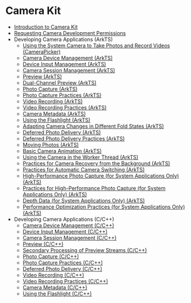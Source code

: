 # Camera Kit

- [Introduction to Camera Kit](camera-overview.md)
- [Requesting Camera Development Permissions](camera-preparation.md)
- Developing Camera Applications (ArkTS)<!--camera-dev-arkts-->
  - [Using the System Camera to Take Photos and Record Videos (CameraPicker)](camera-picker.md)
  - [Camera Device Management (ArkTS)](camera-device-management.md)
  - [Device Input Management (ArkTS)](camera-device-input.md)
  - [Camera Session Management (ArkTS)](camera-session-management.md)
  - [Preview (ArkTS)](camera-preview.md)
  - [Dual-Channel Preview (ArkTS)](camera-dual-channel-preview.md)
  - [Photo Capture (ArkTS)](camera-shooting.md)
  - [Photo Capture Practices (ArkTS)](camera-shooting-case.md)
  - [Video Recording (ArkTS)](camera-recording.md)
  - [Video Recording Practices (ArkTS)](camera-recording-case.md)
  - [Camera Metadata (ArkTS)](camera-metadata.md)
  - [Using the Flashlight (ArkTS)](camera-torch-use.md)
  - [Adapting Camera Changes in Different Fold States (ArkTS)](camera-foldable-display.md)
  - [Deferred Photo Delivery (ArkTS)](camera-deferred-capture.md)
  - [Deferred Photo Delivery Practices (ArkTS)](camera-deferred-capture-case.md)
  - [Moving Photos (ArkTS)](camera-moving-photo.md)
  - [Basic Camera Animation (ArkTS)](camera-animation.md)
  - [Using the Camera in the Worker Thread (ArkTS)](camera-worker.md)
  - [Practices for Camera Recovery from the Background (ArkTS)](camera-background-recovery.md)
  - [Practices for Automatic Camera Switching (ArkTS)](camera_auto_switch.md)
  <!--Del-->
  - [High-Performance Photo Capture (for System Applications Only) (ArkTS)](camera-deferred-photo.md)
  - [Practices for High-Performance Photo Capture (for System Applications Only) (ArkTS)](camera-deferred-photo-case.md)
  - [Depth Data (for System Applications Only) (ArkTS)](camera-depth-data.md)
  - [Performance Optimization Practices (for System Applications Only) (ArkTS)](camera-performance-improvement.md)
  <!--DelEnd-->
- Developing Camera Applications (C/C++)<!--camera-dev-native-->
  - [Camera Device Management (C/C++)](native-camera-device-management.md)
  - [Device Input Management (C/C++)](native-camera-device-input.md)
  - [Camera Session Management (C/C++)](native-camera-session-management.md)
  - [Preview (C/C++)](native-camera-preview.md)
  - [Secondary Processing of Preview Streams (C/C++)](native-camera-preview-imageReceiver.md)
  - [Photo Capture (C/C++)](native-camera-shooting.md)
  - [Photo Capture Practices (C/C++)](native-camera-shooting-case.md)
  - [Deferred Photo Delivery (C/C++)](native-camera-deferred-capture.md)
  - [Video Recording (C/C++)](native-camera-recording.md)
  - [Video Recording Practices (C/C++)](native-camera-recording-case.md)
  - [Camera Metadata (C/C++)](native-camera-metadata.md)
  - [Using the Flashlight (C/C++)](native-camera-torch-use.md)
